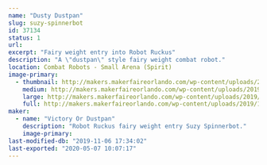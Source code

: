 ```yaml
---
name: "Dusty Dustpan"
slug: suzy-spinnerbot
id: 37134
status: 1
url: 
excerpt: "Fairy weight entry into Robot Ruckus"
description: "A \"dustpan\" style fairy weight combat robot."
location: Combat Robots - Small Arena (Spirit)
image-primary:
  - thumbnail: http://makers.makerfaireorlando.com/wp-content/uploads/2019/10/VoD-150x150.png
    medium: http://makers.makerfaireorlando.com/wp-content/uploads/2019/10/VoD-300x221.png
    large: http://makers.makerfaireorlando.com/wp-content/uploads/2019/10/VoD.png
    full: http://makers.makerfaireorlando.com/wp-content/uploads/2019/10/VoD.png
maker:
  - name: "Victory Or Dustpan"
    description: "Robot Ruckus fairy weight entry Suzy Spinnerbot."
    image-primary: 
last-modified-db: "2019-11-06 17:34:02"
last-exported: "2020-05-07 10:07:17"
---
```

